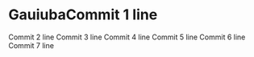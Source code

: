 # GauiubaCommit 1 line
Commit 2 line
Commit 3 line
Commit 4 line
Commit 5 line
Commit 6 line
Commit 7 line
